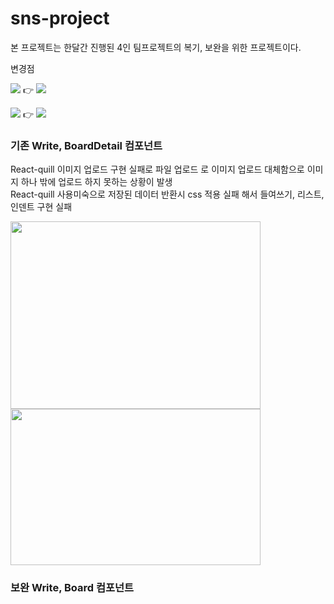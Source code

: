 # sns-project

본 프로젝트는 한달간 진행된 4인 팀프로젝트의 복기, 보완을 위한 프로젝트이다.

변경점

<img src="https://img.shields.io/badge/css3-%231572B6.svg?style=for-the-badge&logo=css3&logoColor=white" />  👉  <img src="https://img.shields.io/badge/SASS-hotpink.svg?style=for-the-badge&logo=SASS&logoColor=white"/>

<img src="https://img.shields.io/badge/mysql-%2300f.svg?style=for-the-badge&logo=mysql&logoColor=white" />  👉  <img src="https://img.shields.io/badge/MariaDB-003545?style=for-the-badge&logo=mariadb&logoColor=white"/>


### 기존 Write, BoardDetail 컴포넌트 
React-quill 이미지 업로드 구현 실패로 파일 업로드 로 이미지 업로드 대체함으로 이미지 하나 밖에 업로드 하지 못하는 상황이 발생 <br>
React-quill 사용미숙으로 저장된 데이터 반환시 css 적용 실패 해서 들여쓰기, 리스트, 인덴트 구현 실패

<p>
<img src="https://user-images.githubusercontent.com/112370961/204750785-f1926d0b-371b-4c84-a573-781fca01033f.png" width="400" height="300"/>
<img src="https://user-images.githubusercontent.com/112370961/204751074-dc9f77e9-6c3e-4d69-a678-f97665d93e26.png" width="400" height="250"/>
</p>

### 보완 Write, Board 컴포넌트
